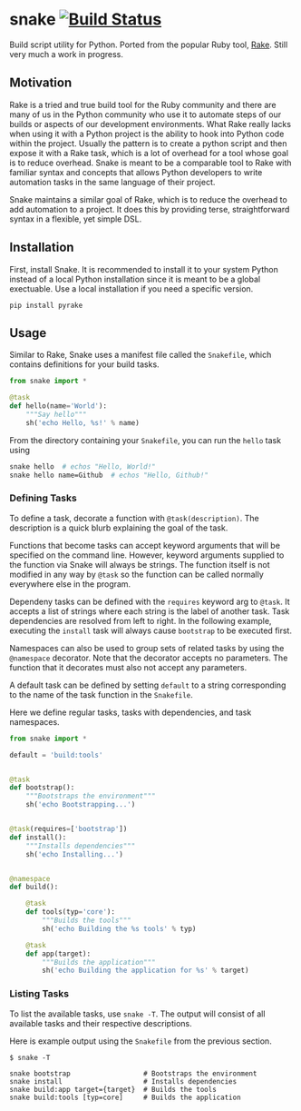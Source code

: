 # snake [![Build Status](https://travis-ci.org/jcomo/snake.svg?branch=master)](https://travis-ci.org/jcomo/snake)

Build script utility for Python.
Ported from the popular Ruby tool, [Rake](https://github.com/ruby/rake).
Still very much a work in progress.

## Motivation

Rake is a tried and true build tool for the Ruby community and there are many of us in the Python community who use it to automate steps of our builds or aspects of our development environments.
What Rake really lacks when using it with a Python project is the ability to hook into Python code within the project. Usually the pattern is to create a python script and then expose it with a Rake task, which is a lot of overhead for a tool whose goal is to reduce overhead.
Snake is meant to be a comparable tool to Rake with familiar syntax and concepts that allows Python developers to write automation tasks in the same language of their project.

Snake maintains a similar goal of Rake, which is to reduce the overhead to add automation to a project. It does this by providing terse, straightforward syntax in a flexible, yet simple DSL.

## Installation

First, install Snake. It is recommended to install it to your system Python instead of a local Python installation since it is meant to be a global exectuable.
Use a local installation if you need a specific version.

```
pip install pyrake
```

## Usage

Similar to Rake, Snake uses a manifest file called the `Snakefile`, which contains definitions for your build tasks.

```python
from snake import *

@task
def hello(name='World'):
    """Say hello"""
    sh('echo Hello, %s!' % name)
```

From the directory containing your `Snakefile`, you can run the `hello` task using

```sh
snake hello  # echos "Hello, World!"
snake hello name=Github  # echos "Hello, Github!"
```

### Defining Tasks

To define a task, decorate a function with `@task(description)`.
The description is a quick blurb explaining the goal of the task.

Functions that become tasks can accept keyword arguments that will be specified on the command line.
However, keyword arguments supplied to the function via Snake will always be strings.
The function itself is not modified in any way by `@task` so the function can be called normally everywhere else in the program.

Dependeny tasks can be defined with the `requires` keyword arg to `@task`.
It accepts a list of strings where each string is the label of another task.
Task dependencies are resolved from left to right.
In the following example, executing the `install` task will always cause `bootstrap` to be executed first.

Namespaces can also be used to group sets of related tasks by using the `@namespace` decorator.
Note that the decorator accepts no parameters. The function that it decorates must also not accept any parameters.

A default task can be defined by setting `default` to a string corresponding to the name of the task function in the `Snakefile`.

Here we define regular tasks, tasks with dependencies, and task namespaces.

```python
from snake import *

default = 'build:tools'


@task
def bootstrap():
    """Bootstraps the environment"""
    sh('echo Bootstrapping...')


@task(requires=['bootstrap'])
def install():
    """Installs dependencies"""
    sh('echo Installing...')


@namespace
def build():

    @task
    def tools(typ='core'):
        """Builds the tools"""
        sh('echo Building the %s tools' % typ)

    @task
    def app(target):
        """Builds the application"""
        sh('echo Building the application for %s' % target)
```

### Listing Tasks

To list the available tasks, use `snake -T`.
The output will consist of all available tasks and their respective descriptions.

Here is example output using the `Snakefile` from the previous section.

```
$ snake -T

snake bootstrap                  # Bootstraps the environment
snake install                    # Installs dependencies
snake build:app target={target}  # Builds the tools
snake build:tools [typ=core]     # Builds the application
```
